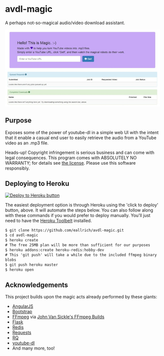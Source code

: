 avdl-magic
==========
A perhaps not-so-magical audio/video download assistant.

![Screenshot of a fresh instance](/docs/fresh.jpg?raw=true "A freshly loaded instance")

Purpose
-------
Exposes some of the power of youtube-dl in a simple web UI with the intent that
it enable a casual end user to easily retrieve the audio from a YouTube video
as an .mp3 file.

Heads-up! Copyright infringement is serious business and can come with legal
consequences. This program comes with ABSOLUTELY NO WARRANTY; for details
see [the license](/LICENSE). Please use this software responsibly.

Deploying to Heroku
-------------------
[![Deploy to Heroku button](https://www.herokucdn.com/deploy/button.svg)](https://heroku.com/deploy?template=https://github.com/eallrich/avdl-magic/tree/heroku_button)

The easiest deployment option is through Heroku using the 'click to deploy'
button, above. It will automate the steps below. You can also follow along with
these commands if you would prefer to deploy manually. You'll just need to have
the [Heroku Toolbelt](https://toolbelt.heroku.com/) installed.

```shell
$ git clone https://github.com/eallrich/avdl-magic.git
$ cd avdl-magic
$ heroku create
# The free 25MB plan will be more than sufficient for our purposes
$ heroku addons:create heroku-redis:hobby-dev
# This 'git push' will take a while due to the included ffmpeg binary blobs
$ git push heroku master
$ heroku open
```

Acknowledgements
----------------
This project builds upon the magic acts already performed by these giants:
+ [AngularJS](https://angularjs.org/)
+ [Bootstrap](http://getbootstrap.com/)
+ [FFmpeg](https://www.ffmpeg.org/) via [John Van Sickle's FFmpeg Builds](http://johnvansickle.com/ffmpeg/)
+ [Flask](http://flask.pocoo.org/)
+ [Redis](http://redis.io/)
+ [Requests](http://docs.python-requests.org/)
+ [RQ](http://python-rq.org/)
+ [youtube-dl](https://rg3.github.io/youtube-dl/)
+ And many more, too!
